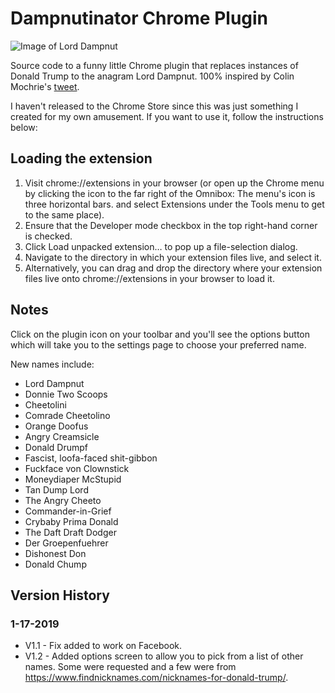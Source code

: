 # Dampnutinator Chrome Plugin

![Image of Lord Dampnut](https://pbs.twimg.com/media/C2wQDGOXcAEYgP5.jpg)

Source code to a funny little Chrome plugin that replaces instances of Donald Trump to the anagram Lord Dampnut.
100% inspired by Colin Mochrie's [tweet](https://twitter.com/colinmochrie/status/822608605434302464?lang=en).

I haven't released to the Chrome Store since this was just something I created for my own amusement. If you want to use it, 
follow the instructions below:

## Loading the extension

1. Visit chrome://extensions in your browser (or open up the Chrome menu by clicking the icon to the far right of the Omnibox:  The menu's icon is three horizontal bars. and select Extensions under the Tools menu to get to the same place).
2. Ensure that the Developer mode checkbox in the top right-hand corner is checked.
3. Click Load unpacked extension… to pop up a file-selection dialog.
4. Navigate to the directory in which your extension files live, and select it.
5. Alternatively, you can drag and drop the directory where your extension files live onto chrome://extensions in your browser to load it.

## Notes
Click on the plugin icon on your toolbar and you'll see the options button which will take you to the settings page to choose your preferred name. 

New names include:
* Lord Dampnut
* Donnie Two Scoops
* Cheetolini
* Comrade Cheetolino
* Orange Doofus
* Angry Creamsicle
* Donald Drumpf
* Fascist, loofa-faced shit-gibbon
* Fuckface von Clownstick
* Moneydiaper McStupid
* Tan Dump Lord
* The Angry Cheeto
* Commander-in-Grief
* Crybaby Prima Donald
* The Daft Draft Dodger
* Der Groepenfuehrer
* Dishonest Don
* Donald Chump

## Version History
### 1-17-2019
- V1.1 - Fix added to work on Facebook.
- V1.2 - Added options screen to allow you to pick from a list of other names. Some were requested and a few were from https://www.findnicknames.com/nicknames-for-donald-trump/. 

